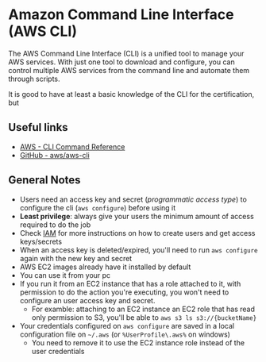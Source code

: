 # Amazon Command Line Interface (AWS CLI)
The AWS Command Line Interface (CLI) is a unified tool to manage your AWS services. With just one tool to download and configure, you can control multiple AWS services from the command line and automate them through scripts.

It is good to have at least a basic knowledge of the CLI for the certification, but 

## Useful links
- [AWS - CLI Command Reference](https://docs.aws.amazon.com/cli/latest/reference/)
- [GitHub - aws/aws-cli](https://github.com/aws/aws-cli)

## General Notes
- Users need an access key and secret (*programmatic access type*) to configure the cli (``aws configure``) before using it
- **Least privilege**: always give your users the minimum amount of access required to do the job 
- Check [IAM](IAM.md) for more instructions on how to create users and get access keys/secrets
- When an access key is deleted/expired, you'll need to run ``aws configure`` again with the new key and secret
- AWS EC2 images already have it installed by default
- You can use it from your pc
- If you run it from an EC2 instance that has a role attached to it, with permission to do the action you're executing, you won't need to configure an user access key and secret.
    - For examble: attaching to an EC2 instance an EC2 role that has read only permission to S3, you'll be able to `aws s3 ls s3://{bucketName}` 
- Your credentials configured on `aws configure` are saved in a local configuration file on `~/.aws` (or `%UserProfile\.aws%` on windows)
    - You need to remove it to use the EC2 instance role instead of the user credentials